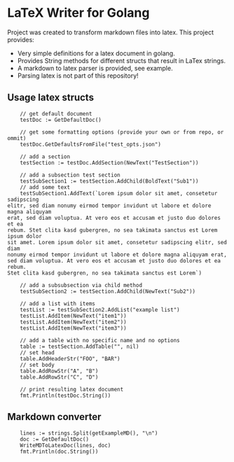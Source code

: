 # LaTeX Writer for Golang

Project was created to transform markdown files into latex. This project provides:

* Very simple definitions for a latex document in golang.
* Provides String methods for different structs that result in LaTex strings.
* A markdown to latex parser is provided, see example.
* Parsing latex is not part of this repository!

## Usage latex structs

```
    // get default document
    testDoc := GetDefaultDoc()

	// get some formatting options (provide your own or from repo, or ommit)
	testDoc.GetDefaultsFromFile("test_opts.json")

    // add a section
	testSection := testDoc.AddSection(NewText("TestSection"))

    // add a subsection test section
	testSubSection1 := testSection.AddChild(BoldText("Sub1"))
    // add some text 
	testSubSection1.AddText(`Lorem ipsum dolor sit amet, consetetur sadipscing
elitr, sed diam nonumy eirmod tempor invidunt ut labore et dolore magna aliquyam
erat, sed diam voluptua. At vero eos et accusam et justo duo dolores et ea
rebum. Stet clita kasd gubergren, no sea takimata sanctus est Lorem ipsum dolor
sit amet. Lorem ipsum dolor sit amet, consetetur sadipscing elitr, sed diam
nonumy eirmod tempor invidunt ut labore et dolore magna aliquyam erat,
sed diam voluptua. At vero eos et accusam et justo duo dolores et ea rebum.
Stet clita kasd gubergren, no sea takimata sanctus est Lorem`)

    // add a subsubsection via child method
	testSubSection2 := testSection.AddChild(NewText("Sub2"))

    // add a list with items
	testList := testSubSection2.AddList("example list")
	testList.AddItem(NewText("item1"))
	testList.AddItem(NewText("item2"))
	testList.AddItem(NewText("item3"))

    // add a table with no specific name and no options
	table := testSection.AddTable("", nil)
    // set head
	table.AddHeaderStr("FOO", "BAR")
    // set body
	table.AddRowStr("A", "B")
	table.AddRowStr("C", "D")

    // print resulting latex document
	fmt.Println(testDoc.String())
```

## Markdown converter

```
    lines := strings.Split(getExampleMD(), "\n")
    doc := GetDefaultDoc()
    WriteMDToLatexDoc(lines, doc)
    fmt.Println(doc.String())
```
